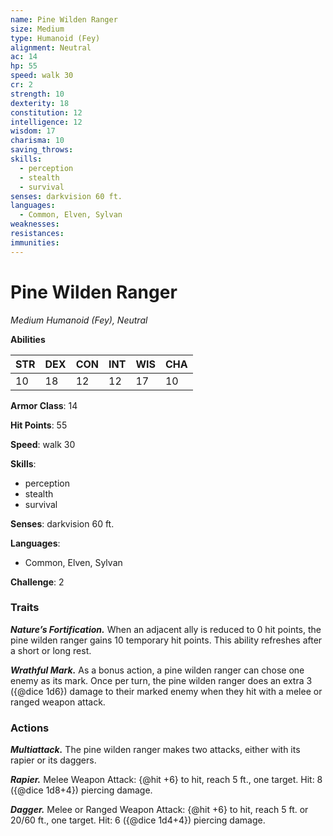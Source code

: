 ```yaml
---
name: Pine Wilden Ranger
size: Medium
type: Humanoid (Fey)
alignment: Neutral
ac: 14
hp: 55
speed: walk 30
cr: 2
strength: 10
dexterity: 18
constitution: 12
intelligence: 12
wisdom: 17
charisma: 10
saving_throws:
skills:
  - perception
  - stealth
  - survival
senses: darkvision 60 ft.
languages:
  - Common, Elven, Sylvan
weaknesses:
resistances:
immunities:
---
```


# Pine Wilden Ranger

*Medium Humanoid (Fey), Neutral*

**Abilities**

| STR | DEX | CON | INT | WIS | CHA |
| --- | --- | --- | --- | --- | --- |
| 10 | 18 | 12 | 12 | 17 | 10 |

**Armor Class**: 14

**Hit Points**: 55

**Speed**: walk 30

**Skills**:
  - perception
  - stealth
  - survival

**Senses**: darkvision 60 ft.

**Languages**:
  - Common, Elven, Sylvan

**Challenge**: 2

### Traits
***Nature’s Fortification.*** When an adjacent ally is reduced to 0 hit points, the pine wilden ranger gains 10 temporary hit points. This ability refreshes after a short or long rest.

***Wrathful Mark.*** As a bonus action, a pine wilden ranger can chose one enemy as its mark. Once per turn, the pine wilden ranger does an extra 3 ({@dice 1d6}) damage to their marked enemy when they hit with a melee or ranged weapon attack.

### Actions
***Multiattack.*** The pine wilden ranger makes two attacks, either with its rapier or its daggers.

***Rapier.*** Melee Weapon Attack: {@hit +6} to hit, reach 5 ft., one target. Hit: 8 ({@dice 1d8+4}) piercing damage.

***Dagger.*** Melee or Ranged Weapon Attack: {@hit +6} to hit, reach 5 ft. or 20/60 ft., one target. Hit: 6 ({@dice 1d4+4}) piercing damage.


